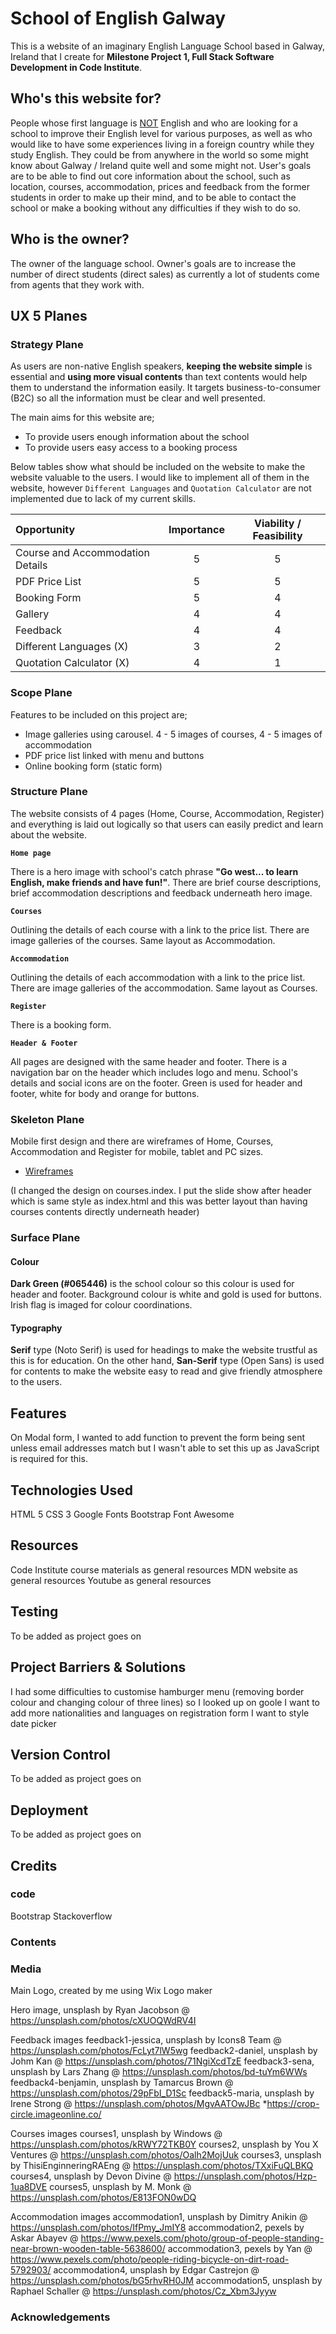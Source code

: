 # School of English Galway

This is a website of an imaginary English Language School based in Galway, Ireland that I create for **Milestone Project 1, Full Stack Software Development in Code Institute**.

## Who's this website for?

People whose first language is <ins>NOT</ins> English and who are looking for a school to improve their English level for various purposes, as well as who would like to have some experiences living in a foreign country while they study English. They could be from anywhere in the world so some might know about Galway / Ireland quite well and some might not. User's goals are to be able to find out core information about the school, such as location, courses, accommodation, prices and feedback from the former students in order to make up their mind, and to be able to contact the school or make a booking without any difficulties if they wish to do so.

## Who is the owner?

The owner of the language school. Owner's goals are to increase the number of direct students (direct sales) as currently a lot of students come from agents that they work with.

## UX 5 Planes

### Strategy Plane

As users are non-native English speakers, **keeping the website simple** is essential and **using more visual contents** than text contents would help them to understand the information easily. It targets business-to-consumer (B2C) so all the information must be clear and well presented.

The main aims for this website are;

- To provide users enough information about the school
- To provide users easy access to a booking process

Below tables show what should be included on the website to make the website valuable to the users. I would like to implement all of them in the website, however `Different Languages` and `Quotation Calculator` are not implemented due to lack of my current skills.

| Opportunity                      | Importance | Viability / Feasibility |
| :------------------------------- | :--------: | :---------------------: |
| Course and Accommodation Details |     5      |            5            |
| PDF Price List                   |     5      |            5            |
| Booking Form                     |     5      |            4            |
| Gallery                          |     4      |            4            |
| Feedback                         |     4      |            4            |
| Different Languages (X)          |     3      |            2            |
| Quotation Calculator (X)         |     4      |            1            |

### Scope Plane

Features to be included on this project are;

- Image galleries using carousel. 4 - 5 images of courses, 4 - 5 images of accommodation
- PDF price list linked with menu and buttons
- Online booking form (static form)

### Structure Plane

The website consists of 4 pages (Home, Course, Accommodation, Register) and everything is laid out logically so that users can easily predict and learn about the website.

**`Home page`**

There is a hero image with school's catch phrase **"Go west... to learn English, make friends and have fun!"**.
There are brief course descriptions, brief accommodation descriptions and feedback underneath hero image.

**`Courses`**

Outlining the details of each course with a link to the price list. There are image galleries of the courses. Same layout as Accommodation.

**`Accommodation`**

Outlining the details of each accommodation with a link to the price list. There are image galleries of the accommodation. Same layout as Courses.

**`Register`**

There is a booking form.

**`Header & Footer`**

All pages are designed with the same header and footer. There is a navigation bar on the header which includes logo and menu. School's details and social icons are on the footer.
Green is used for header and footer, white for body and orange for buttons.

### Skeleton Plane

Mobile first design and there are wireframes of Home, Courses, Accommodation and Register for mobile, tablet and PC sizes.

- [Wireframes](https://github.com/Toto-Kotaro-Tanaka/ms1-school-of-english/blob/main/assets/documents/wireframes.pdf)

(I changed the design on courses.index. I put the slide show after header which is same style as index.html and this was better layout than having courses contents directly underneath header)

### Surface Plane

#### Colour

**Dark Green (#065446)** is the school colour so this colour is used for header and footer. Background colour is white and gold is used for buttons. Irish flag is imaged for colour coordinations.

#### Typography

**Serif** type (Noto Serif) is used for headings to make the website trustful as this is for education. On the other hand, **San-Serif** type (Open Sans) is used for contents to make the website easy to read and give friendly atmosphere to the users.

## Features

On Modal form, I wanted to add function to prevent the form being sent unless email addresses match but I wasn't able to set this up as JavaScript is required for this.

## Technologies Used

HTML 5
CSS 3
Google Fonts
Bootstrap
Font Awesome

## Resources

Code Institute course materials as general resources
MDN website as general resources
Youtube as general resources

## Testing

To be added as project goes on

## Project Barriers & Solutions

I had some difficulties to customise hamburger menu (removing border colour and changing colour of three lines) so I looked up on goole
I want to add more nationalities and languages on registration form
I want to style date picker

## Version Control

To be added as project goes on

## Deployment

To be added as project goes on

## Credits

### code

Bootstrap
Stackoverflow

### Contents

### Media

Main Logo, created by me using Wix Logo maker

Hero image, unsplash by Ryan Jacobson @ https://unsplash.com/photos/cXUOQWdRV4I

Feedback images
feedback1-jessica, unsplash by Icons8 Team @ https://unsplash.com/photos/FcLyt7lW5wg
feedback2-daniel, unsplash by Johm Kan @ https://unsplash.com/photos/71NgiXcdTzE
feedback3-sena, unsplash by Lars Zhang @ https://unsplash.com/photos/bd-tuYm6WWs
feedback4-benjamin, unsplash by Tamarcus Brown @ https://unsplash.com/photos/29pFbI_D1Sc
feedback5-maria, unsplash by Irene Strong @ https://unsplash.com/photos/MgvAATOwJBc \*https://crop-circle.imageonline.co/

Courses images
courses1, unsplash by Windows @ https://unsplash.com/photos/kRWY72TKB0Y
courses2, unsplash by You X Ventures @ https://unsplash.com/photos/Oalh2MojUuk
courses3, unsplash by ThisiEnginneringRAEng @ https://unsplash.com/photos/TXxiFuQLBKQ
courses4, unsplash by Devon Divine @ https://unsplash.com/photos/Hzp-1ua8DVE
courses5, unsplash by M. Monk @ https://unsplash.com/photos/E813FON0wDQ

Accommodation images
accommodation1, unsplash by Dimitry Anikin @ https://unsplash.com/photos/IfPmy_JmIY8
accommodation2, pexels by Askar Abayev @ https://www.pexels.com/photo/group-of-people-standing-near-brown-wooden-table-5638600/
accommodation3, pexels by Yan @ https://www.pexels.com/photo/people-riding-bicycle-on-dirt-road-5792903/
accommodation4, unsplash by Edgar Castrejon @ https://unsplash.com/photos/bG5rhvRH0JM
accommodation5, unsplash by Raphael Schaller @ https://unsplash.com/photos/Cz_Xbm3Jyyw

### Acknowledgements
